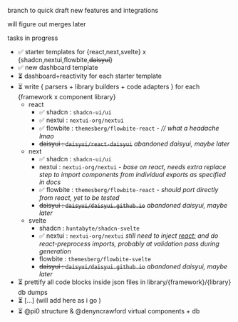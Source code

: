 branch to quick draft new features and integrations

will figure out merges later

tasks in progress

* ✅ starter templates for {react,next,svelte} x {shadcn,nextui,flowbite,~~daisyui~~}
* ✅ new dashboard template
* ⏳ dashboard+reactivity for each starter template
* ⏳ write { parsers + library builders + code adapters } for each {framework x component library}
  * react
    * ✅ shadcn : `shadcn-ui/ui`
    * ✅ nextui : `nextui-org/nextui`
    * ✅ flowbite : `themesberg/flowbite-react` - *// what a headache lmao*
    * ~~daisyui : `daisyui/react-daisyui`~~ *abandoned daisyui, maybe later*
  * next
    * ✅ shadcn : `shadcn-ui/ui`
    * nextui : `nextui-org/nextui` - *base on react, needs extra replace step to import components from individual exports as specified in docs*
    * ✅ flowbite : `themesberg/flowbite-react` - *should port directly from react, yet to be tested*
    * ~~daisyui : `daisyui/daisyui.github.io`~~ *abandoned daisyui, maybe later*
  * svelte
    * shadcn : `huntabyte/shadcn-svelte`
    * ✅ nextui : `nextui-org/nextui` *still need to inject <react:> and do react-preprocess imports, probably at validation pass during generation*
    * flowbite : `themesberg/flowbite-svelte`
    * ~~daisyui : `daisyui/daisyui.github.io`~~ *abandoned daisyui, maybe later*
* ⏳ prettify all code blocks inside json files in library/{framework}/{library} db dumps    
* ⏳ [...] (will add here as i go )
* ⏳ @pi0 structure & @denyncrawford virtual components + db
